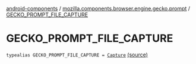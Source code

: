 [android-components](../index.md) / [mozilla.components.browser.engine.gecko.prompt](index.md) / [GECKO_PROMPT_FILE_CAPTURE](./-g-e-c-k-o_-p-r-o-m-p-t_-f-i-l-e_-c-a-p-t-u-r-e.md)

# GECKO_PROMPT_FILE_CAPTURE

`typealias GECKO_PROMPT_FILE_CAPTURE = `[`Capture`](https://mozilla.github.io/geckoview/javadoc/mozilla-central/org/mozilla/geckoview/GeckoSession/PromptDelegate/FilePrompt/Capture.html) [(source)](https://github.com/mozilla-mobile/android-components/blob/master/components/browser/engine-gecko-beta/src/main/java/mozilla/components/browser/engine/gecko/prompt/GeckoPromptDelegate.kt#L46)